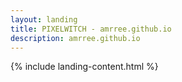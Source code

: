 ```yaml
---
layout: landing
title: PIXELWITCH - amrree.github.io
description: amrree.github.io
---
```


{% include landing-content.html %}
